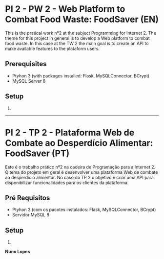 # PI 2 - PW 2 - Web Platform to Combat Food Waste: FoodSaver (EN)

This is the pratical work nº2 at the subject Programming for Internet 2. The theme for this project in general is to develop a Web platform to combat food waste. In this case at the TW 2 the main goal is to create an API to make available features to the plataform users. 

## Prerequisites

* Ptyhon 3 (with packages installed: Flask, MySQLConnector, BCrypt)
* MySQL Server 8

## Setup

1. 

-----

# PI 2 - TP 2 - Plataforma Web de Combate ao Desperdício Alimentar: FoodSaver (PT)

Este é o trabalho prático nº2 na cadeira de Programação para a Internet 2. O tema do projeto em geral é desenvolver uma plataforma Web de combate ao desperdicio alimentar. No caso do TP 2 o objetivo é criar uma API para disponibilizar funcionalidades para os clientes da plataforma.
## Pré Requisitos

* Ptyhon 3 (com os pacotes instalados: Flask, MySQLConnector, BCrypt)
* Servidor MySQL 8

## Setup

1. 

**Nuno Lopes**
